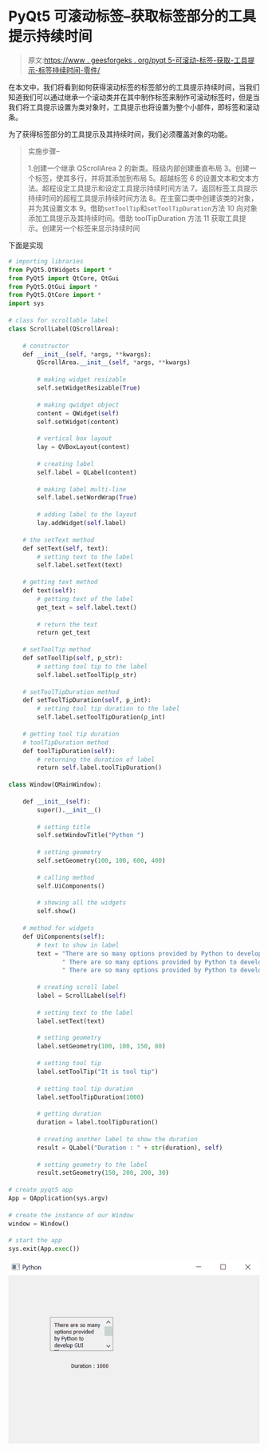 # PyQt5 可滚动标签–获取标签部分的工具提示持续时间

> 原文:[https://www . geesforgeks . org/pyqt 5-可滚动-标签-获取-工具提示-标签持续时间-零件/](https://www.geeksforgeeks.org/pyqt5-scrollable-label-getting-tool-tip-duration-of-the-label-part/)

在本文中，我们将看到如何获得滚动标签的标签部分的工具提示持续时间，当我们知道我们可以通过继承一个滚动类并在其中制作标签来制作可滚动标签时，但是当我们将工具提示设置为类对象时，工具提示也将设置为整个小部件，即标签和滚动条。

为了获得标签部分的工具提示及其持续时间，我们必须覆盖对象的功能。

> 实施步骤–
> 
> 1.创建一个继承 QScrollArea
> 2 的新类。班级内部创建垂直布局
> 3。创建一个标签，使其多行，并将其添加到布局
> 5。超越标签
> 6 的设置文本和文本方法。超程设定工具提示和设定工具提示持续时间方法
> 7。返回标签工具提示持续时间的超程工具提示持续时间方法
> 8。在主窗口类中创建该类的对象，并为其设置文本
> 9。借助`setToolTip`和`setToolTipDuration`方法
> 10 向对象添加工具提示及其持续时间。借助 toolTipDuration 方法
> 11 获取工具提示。创建另一个标签来显示持续时间

下面是实现

```py
# importing libraries
from PyQt5.QtWidgets import * 
from PyQt5 import QtCore, QtGui
from PyQt5.QtGui import * 
from PyQt5.QtCore import * 
import sys

# class for scrollable label
class ScrollLabel(QScrollArea):

    # constructor
    def __init__(self, *args, **kwargs):
        QScrollArea.__init__(self, *args, **kwargs)

        # making widget resizable
        self.setWidgetResizable(True)

        # making qwidget object
        content = QWidget(self)
        self.setWidget(content)

        # vertical box layout
        lay = QVBoxLayout(content)

        # creating label
        self.label = QLabel(content)

        # making label multi-line
        self.label.setWordWrap(True)

        # adding label to the layout
        lay.addWidget(self.label)

    # the setText method
    def setText(self, text):
        # setting text to the label
        self.label.setText(text)

    # getting text method
    def text(self):
        # getting text of the label
        get_text = self.label.text()

        # return the text
        return get_text

    # setToolTip method
    def setToolTip(self, p_str):
        # setting tool tip to the label
        self.label.setToolTip(p_str)

    # setToolTipDuration method
    def setToolTipDuration(self, p_int):
        # setting tool tip duration to the label
        self.label.setToolTipDuration(p_int)

    # getting tool tip duration
    # toolTipDuration method
    def toolTipDuration(self):
        # returning the duration of label
        return self.label.toolTipDuration()

class Window(QMainWindow):

    def __init__(self):
        super().__init__()

        # setting title
        self.setWindowTitle("Python ")

        # setting geometry
        self.setGeometry(100, 100, 600, 400)

        # calling method
        self.UiComponents()

        # showing all the widgets
        self.show()

    # method for widgets
    def UiComponents(self):
        # text to show in label
        text = "There are so many options provided by Python to develop GUI " \
               " There are so many options provided by Python to develop GUI" \
               " There are so many options provided by Python to develop GUI"

        # creating scroll label
        label = ScrollLabel(self)

        # setting text to the label
        label.setText(text)

        # setting geometry
        label.setGeometry(100, 100, 150, 80)

        # setting tool tip
        label.setToolTip("It is tool tip")

        # setting tool tip duration
        label.setToolTipDuration(1000)

        # getting duration
        duration = label.toolTipDuration()

        # creating another label to show the duration
        result = QLabel("Duration : " + str(duration), self)

        # setting geometry to the label
        result.setGeometry(150, 200, 200, 30)

# create pyqt5 app
App = QApplication(sys.argv)

# create the instance of our Window
window = Window()

# start the app
sys.exit(App.exec())
```

![](img/de02ce2ed0690a4990293c6470e8bcaf.png)